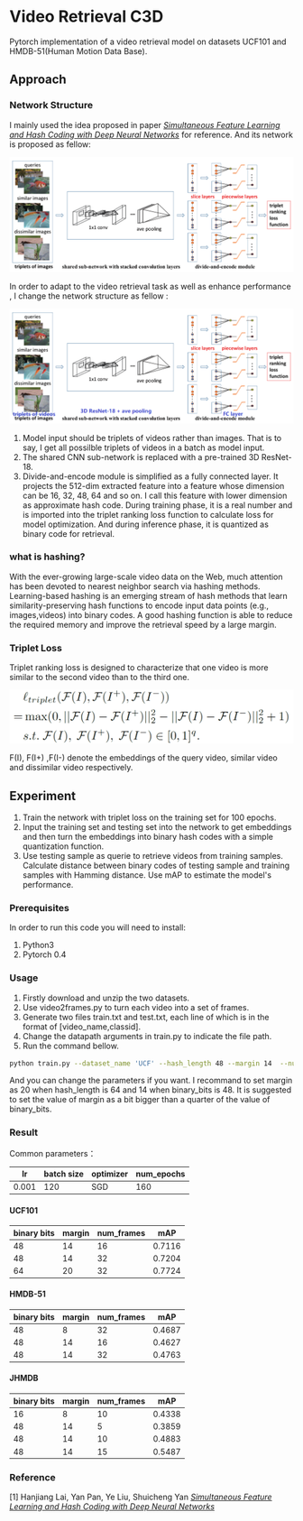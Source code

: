 # Video Retrieval C3D

Pytorch implementation of a video retrieval model on datasets UCF101 and HMDB-51(Human Motion Data Base).

## Approach

### Network Structure

I mainly used the idea proposed in paper [*Simultaneous Feature Learning and Hash Coding with Deep Neural Networks*](https://www.cv-foundation.org/openaccess/content_cvpr_2015/html/Lai_Simultaneous_Feature_Learning_2015_CVPR_paper.html) for reference. And its network is proposed as fellow:

![](./network_structure.png)

In order to adapt to the video retrieval task as well as enhance performance , I change the network structure  as fellow :

![](./C3DHash_structure.png)

1. Model input should be triplets of videos rather than images. That is to say, I get all possilble triplets of videos in a batch as model input.
2. The shared CNN sub-network is replaced with a pre-trained 3D ResNet-18.
3. Divide-and-encode module is simplified as a fully connected layer. It projects the 512-dim extracted feature into a feature whose dimension can be 16, 32, 48, 64 and so on. I call this feature with lower dimension as approximate hash code. During training phase, it is a real number and is imported into the triplet ranking loss function to calculate loss for model optimization. And during inference phase, it is quantized as binary code for retrieval.

### what is hashing?

With the ever-growing large-scale video data on the Web, much attention has been devoted to nearest neighbor search via hashing methods. Learning-based hashing is an emerging stream of hash methods
that learn similarity-preserving hash functions to encode input data points (e.g., images,videos) into binary codes. A good hashing function is able to reduce the required memory and  improve the retrieval speed by a large margin.

### Triplet Loss

Triplet ranking loss is designed to characterize that one video is more similar to the second video than
to the third one.

![](./loss_formula.png)

F(I), F(I+) ,F(I-) denote the embeddings of the query video, similar video and dissimilar video respectively.



## Experiment

1. Train the network with triplet loss on the training set for 100 epochs.
2. Input the training set and testing set into the network to get embeddings and then turn the embeddings into binary hash codes with a simple quantization function.
3. Use testing sample as querie to retrieve videos from training samples. Calculate distance between binary codes of testing sample and training samples with Hamming distance. Use mAP to estimate the model's performance.

### Prerequisites

In order to run this code you will need to install:

1. Python3
2. Pytorch 0.4

### Usage

1. Firstly download and unzip the two datasets.
2. Use video2frames.py to turn each video into a set of frames.
3. Generate two files train.txt and test.txt, each line of which is in the format of [video_name,classid].
4. Change the datapath arguments  in train.py to indicate the file path.
5. Run the command bellow. 

```Bash
python train.py --dataset_name 'UCF' --hash_length 48 --margin 14  --num_frames 32 --lr 0.0001
```
And you can change the parameters if you want. I recommand to set margin as 20 when hash_length is 64 and 14 when binary_bits is 48. It is suggested to set the value of margin as  a bit bigger than a quarter of the value of binary_bits.

### Result

Common parameters：

| lr    | batch size | optimizer | num_epochs |
| ----- | ---------- | --------- | ---------- |
| 0.001 | 120        | SGD       | 160        |

#### UCF101

| binary bits | margin | num_frames | mAP    |
| ----------- | :----- | ---------- | ------ |
| 48          | 14     | 16         | 0.7116 |
| 48          | 14     | 32         | 0.7204 |
| 64          | 20     | 32         | 0.7724 |

#### HMDB-51

| binary bits | margin | num_frames | mAP    |
| ----------- | :----- | ---------- | ------ |
| 48          | 8      | 32         | 0.4687 |
| 48          | 14     | 16         | 0.4627 |
| 48          | 14     | 32         | 0.4763 |



#### JHMDB

| binary bits | margin | num_frames | mAP    |
| ----------- | :----- | ---------- | ------ |
| 16          | 8      | 10         | 0.4338 |
| 48          | 14     | 5          | 0.3859 |
| 48          | 14     | 10         | 0.4883 |
| 48          | 14     | 15         | 0.5487 |

### Reference

[1] Hanjiang Lai, Yan Pan, Ye Liu, Shuicheng Yan [*Simultaneous Feature Learning and Hash Coding with Deep Neural Networks*](https://www.cv-foundation.org/openaccess/content_cvpr_2015/html/Lai_Simultaneous_Feature_Learning_2015_CVPR_paper.html)

